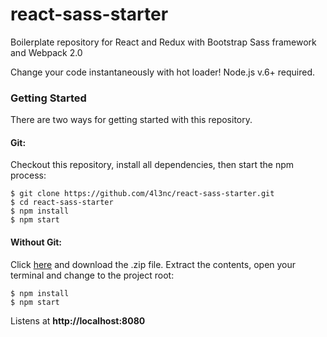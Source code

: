 # react-sass-starter
Boilerplate repository for React and Redux with Bootstrap Sass framework and Webpack 2.0

Change your code instantaneously with hot loader!
Node.js v.6+ required.

### Getting Started
There are two ways for getting started with this repository.

#### Git:
Checkout this repository, install all dependencies, then start the npm process:

```
$ git clone https://github.com/4l3nc/react-sass-starter.git
$ cd react-sass-starter
$ npm install
$ npm start
```

#### Without Git:
Click [here](https://github.com/4l3nc/react-sass-starter/archive/master.zip) and download the .zip file. Extract the contents, open your terminal and change to the project root:

```
$ npm install
$ npm start
```

Listens at **http://localhost:8080**

